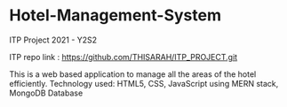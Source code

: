 # Hotel-Management-System
ITP Project 2021 - Y2S2

ITP repo link : https://github.com/THISARAH/ITP_PROJECT.git

This is a web based application to manage all the areas of the hotel efficiently. Technology used:
HTML5, CSS, JavaScript using MERN stack, MongoDB Database
